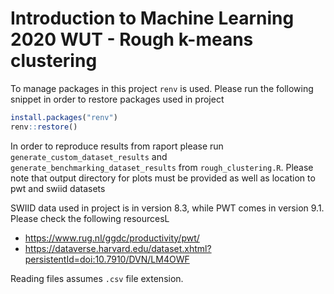 # Introduction to Machine Learning 2020 WUT - Rough k-means clustering

To manage packages in this project `renv` is used. Please run the following snippet in order to restore packages used in project

```R
install.packages("renv")
renv::restore()
```

In order to reproduce results from raport please run `generate_custom_dataset_results` and `generate_benchmarking_dataset_results` from `rough_clustering.R`. Please note that output directory for plots must be provided as well as location to pwt and swiid datasets

SWIID data used in project is in version 8.3, while PWT comes in version 9.1. Please check the following resourcesL

* https://www.rug.nl/ggdc/productivity/pwt/
* https://dataverse.harvard.edu/dataset.xhtml?persistentId=doi:10.7910/DVN/LM4OWF

Reading files assumes `.csv` file extension.